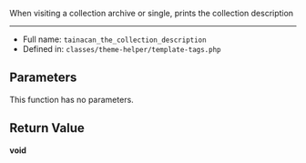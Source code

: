 
When visiting a collection archive or single, prints the collection description

***

* Full name: `tainacan_the_collection_description`
* Defined in: `classes/theme-helper/template-tags.php`

## Parameters

This function has no parameters.

## Return Value

**void**
